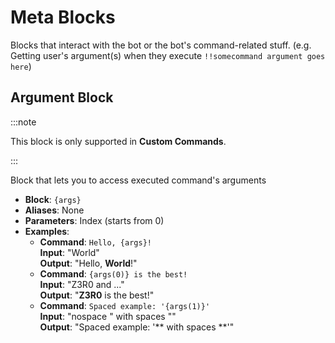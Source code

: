 ---
---

# Meta Blocks

Blocks that interact with the bot or the bot's command-related stuff. (e.g. Getting user's argument(s) when they execute `!!somecommand argument goes here`)

## Argument Block

:::note

This block is only supported in **Custom Commands**.

:::

Block that lets you to access executed command's arguments

- **Block**: `{args}`
- **Aliases**: None
- **Parameters**: Index (starts from 0)
- **Examples**:
  - **Command**: `Hello, {args}!`  
    **Input**: "World"  
    **Output**: "Hello, **World**!"
  - **Command**: `{args(0)} is the best!`  
    **Input**: "Z3R0 and ..."  
    **Output**: "**Z3R0** is the best!"
  - **Command**: `Spaced example: '{args(1)}'`  
    **Input**: "nospace " with spaces ""  
    **Output**: "Spaced example: '** with spaces **'"
